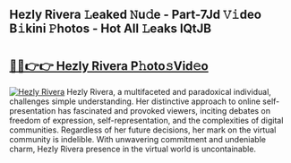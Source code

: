 ## Hezly Rivera 𝙻eaked 𝙽u𝚍e - Part-7Jd 𝚅𝚒deo B𝚒kini 𝙿hotos - Hot All 𝙻eaks lQtJB

# <h2><a href="http://ld3zrd.urlbe.top/?page=Hezly+Rivera">🔗🔗👉👉 Hezly Rivera P𝚑oto𝚜Vid𝚎o</a></h2>

[![Hezly Rivera](https://i.imgur.com/eBuTRDB.gif)](http://ld3zrd.urlbe.top/?page=Hezly+Rivera)
Hezly Rivera, a multifaceted and paradoxical individual, challenges simple understanding. Her distinctive approach to online self-presentation has fascinated and provoked viewers, inciting debates on freedom of expression, self-representation, and the complexities of digital communities. Regardless of her future decisions, her mark on the virtual community is indelible. With unwavering commitment and undeniable charm, Hezly Rivera presence in the virtual world is uncontainable.
